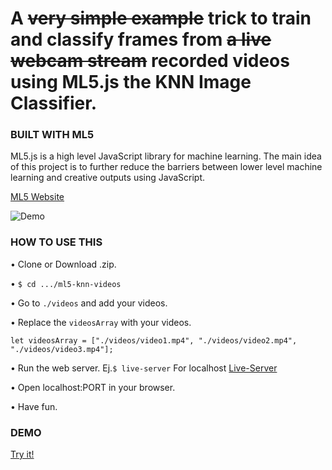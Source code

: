 # A ~~very simple example~~ trick to train and classify frames from ~~a live webcam stream~~ recorded videos using ML5.js the KNN Image Classifier.

### BUILT WITH ML5

ML5.js is a high level JavaScript library for machine learning. The main idea of this project is to further reduce the barriers between lower level machine learning and creative outputs using JavaScript.

[ML5 Website](https://itpnyu.github.io/ml5/docs/knn-image-example.html)

![Demo](img/demo.gif)


### HOW TO USE THIS

• Clone or Download .zip.

• `$ cd .../ml5-knn-videos`

• Go to `./videos` and add your videos.

• Replace the `videosArray` with your videos.

```
let videosArray = ["./videos/video1.mp4", "./videos/video2.mp4", "./videos/video3.mp4"];

```

• Run the web server. Ej.`$ live-server` For localhost [Live-Server](https://www.npmjs.com/package/live-server)

• Open localhost:PORT in your browser.

• Have fun.

### DEMO

[Try it!](https://matamalaortiz.github.io/ml5-recorded-videos-training/)
